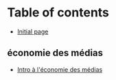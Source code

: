 # Table of contents

* [Initial page](README.md)

## économie des médias

* [Intro à l'économie des médias](economie-des-medias/intro-a-leconomie-des-medias.md)

